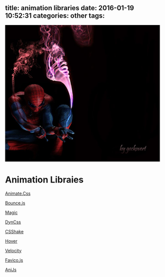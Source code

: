 title: animation libraries
date: 2016-01-19 10:52:31
categories: other
tags:
---
![](/images/s39.jpg)

# Animation Libraies

[Animate.Css](https://github.com/daneden/animate.css)

[Bounce.js](https://github.com/tictail/bounce.js)

[Magic](https://github.com/miniMAC/magic)

[DynCss](https://github.com/vzaccaria/DynCSS)

[CSShake](https://github.com/elrumordelaluz/csshake)

[Hover](https://github.com/IanLunn/Hover)

[Velocity](https://github.com/julianshapiro/velocity)

[Favico.js](https://github.com/ejci/favico.js)

[AniJs](https://github.com/anijs/anijs)